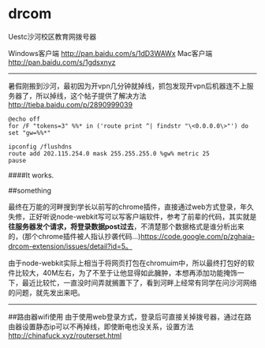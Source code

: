 drcom
=====

Uestc沙河校区教育网拨号器

Windows客户端  http://pan.baidu.com/s/1dD3WAWx
Mac客户端 http://pan.baidu.com/s/1gdsxnyz

---
暑假刚搬到沙河，最初因为开vpn几分钟就掉线，抓包发现开vpn后机器连不上服务器了，所以掉线，这个帖子提供了解决方法  http://tieba.baidu.com/p/2890999039
```
@echo off
for /F "tokens=3" %%* in ('route print ^| findstr "\<0.0.0.0\>"') do set "gw=%%*"

ipconfig /flushdns
route add 202.115.254.0 mask 255.255.255.0 %gw% metric 25
pause
```

####It works.

##something

最终在万能的河畔搜到学长以前写的chrome插件，直接通过web方式登录，年久失修，正好听说node-webkit写可以写客户端软件，参考了前辈的代码，其实就是**往服务器发个请求，将登录数据post过去**，不清楚那个数据格式是谁分析出来的，(那个chrome插件被人指认抄袭代码...)https://code.google.com/p/zghaia-drcom-extension/issues/detail?id=5。

由于node-webkit实际上相当于将网页打包在chromuim中，所以最终打包好的软件比较大，40M左右，为了不至于让他显得如此臃肿，本想再添加功能掩饰一下，最近比较忙，一直没时间弄就搁置下了，看到河畔上经常有同学在问沙河网络的问题，就先发出来吧。

---

##路由器wifi使用
由于使用web登录方式，登录后可直接关掉拨号器，通过在路由器设置静态ip可以不再掉线，即使断电也没关系，设置方法 http://chinafuck.xyz/routerset.html
